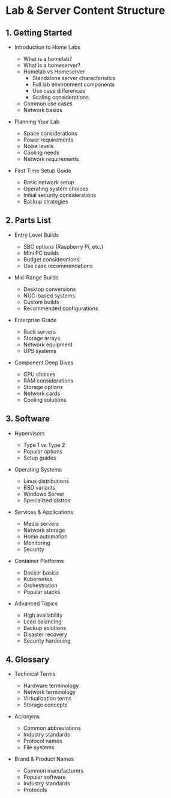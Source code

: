 # Lab & Server Content Structure

## 1. Getting Started
- Introduction to Home Labs
  - What is a homelab?
  - What is a homeserver?
  - Homelab vs Homeserver
    - Standalone server characteristics
    - Full lab environment components
    - Use case differences
    - Scaling considerations
  - Common use cases
  - Network basics

- Planning Your Lab
  - Space considerations
  - Power requirements
  - Noise levels
  - Cooling needs
  - Network requirements

- First Time Setup Guide
  - Basic network setup
  - Operating system choices
  - Initial security considerations
  - Backup strategies

## 2. Parts List
- Entry Level Builds
  - SBC options (Raspberry Pi, etc.)
  - Mini PC builds
  - Budget considerations
  - Use case recommendations

- Mid-Range Builds
  - Desktop conversions
  - NUC-based systems
  - Custom builds
  - Recommended configurations

- Enterprise Grade
  - Rack servers
  - Storage arrays
  - Network equipment
  - UPS systems

- Component Deep Dives
  - CPU choices
  - RAM considerations
  - Storage options
  - Network cards
  - Cooling solutions

## 3. Software
- Hypervisors
  - Type 1 vs Type 2
  - Popular options
  - Setup guides

- Operating Systems
  - Linux distributions
  - BSD variants
  - Windows Server
  - Specialized distros

- Services & Applications
  - Media servers
  - Network storage
  - Home automation
  - Monitoring
  - Security

- Container Platforms
  - Docker basics
  - Kubernetes
  - Orchestration
  - Popular stacks

- Advanced Topics
  - High availability
  - Load balancing
  - Backup solutions
  - Disaster recovery
  - Security hardening

## 4. Glossary
- Technical Terms
  - Hardware terminology
  - Network terminology
  - Virtualization terms
  - Storage concepts

- Acronyms
  - Common abbreviations
  - Industry standards
  - Protocol names
  - File systems

- Brand & Product Names
  - Common manufacturers
  - Popular software
  - Industry standards
  - Protocols
